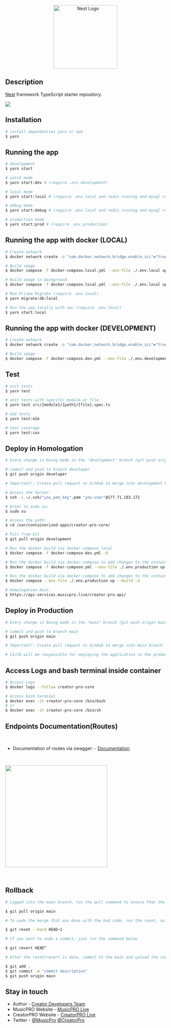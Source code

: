 <p align="center">
  <a href="http://nestjs.com/" target="blank"><img src="https://nestjs.com/img/logo-small.svg" width="200" alt="Nest Logo" /></a>
</p>

## Description

[Nest](https://github.com/nestjs/nest) framework TypeScript starter repository.

<!-- <p align="center">
  <a href="https://github.com/CastilhoF" target="_blank"><img src= "https://cdn.filestackcontent.com/FI20zcQx6Wx1WweQUZmg" width="1024" alt="image"></a>
</p> -->

<!-- <p align="center"><a href="https://creatorpro.live/pt" target="_blank">CreatorPRO</a> This project is a market place for NFT`s and is being managed by the MusicPRO group.</p> -->
<p align="center">

<a href="https://twitter.com/your-profile" target="_blank"><img src="https://img.shields.io/twitter/follow/your-profile?style=social&label=Follow"></a>

</p>

<!-- ## Description

[Clean Architecture and NestJS Template](https://github.com/CastilhoF/clean-architecture-nestjs-template) - Template repository that uses Clean Architecture and NestJS as a base, already has several validation wrappers and works with a clean entity base, just id, createdAt and updatedAt. <br><br><br> -->

## Installation

```bash
# install dependencies yarn or npm
$ yarn

```

## Running the app

```bash
# development
$ yarn start

# watch mode
$ yarn start:dev # (require .env.development)

# local mode
$ yarn start:local # (require .env.local and redis running and mysql running)

# debug mode
$ yarn start:debug # (require .env.local and redis running and mysql running)

# production mode
$ yarn start:prod # (require .env.production)

```

## Running the app with docker (LOCAL)

```bash
# Create network
$ docker network create -o "com.docker.network.bridge.enable_icc"="true" mp-network

# Build image
$ docker compose -f docker-compose.local.yml --env-file ./.env.local up --build # to run and view the logs (manual output with terminal)

# Build image in background
$ docker compose -f docker-compose.local.yml --env-file ./.env.local up --build -d # to run in the background (daemon mode)

# Run Prisma Migrate (require .env.local)
$ yarn migrate:db:local

# Run the app locally with swc (require .env.local)
$ yarn start:local
```

## Running the app with docker (DEVELOPMENT)

```bash
# Create network
$ docker network create -o "com.docker.network.bridge.enable_icc"="true" mp-network

# Build image
$ docker compose -f docker-compose.dev.yml --env-file ./.env.development up --build # to run and view the logs (manual output with terminal)
```

## Test

```bash
# unit tests
$ yarn test

# unit tests with specific module or file
$ yarn test src/{module}/{path}/{file}.spec.ts

# e2e tests
$ yarn test:e2e

# test coverage
$ yarn test:cov
```

## Deploy in Homologation

```bash
# Every change is being made in the "development" branch (git push origin development). After making the changes, commit to the development branch before merging into the main. Commit to main and then run:

# commit and push to branch developer
$ git push origin developer

# Important!: Create pull request on GitHub to merge into development branch

# Access the Server:
$ ssh -i ~/.ssh/"you_pem_key".pem "you-user"@177.71.183.172

# Enter to sudo su:
$ sudo su

# Access the path:
$ cd /var/containerized-apps/creator-pro-core/

# Pull from Git
$ git pull origin development

# Run the docker build via docker-compose local
$ docker compose -f docker-compose-dev.yml -d

# Run the docker build via docker-compose to add changes to the container (Homolog)
$ docker compose -f docker-compose.yml --env-file ./.env.production up --build -d

# Run the docker build via docker-compose to add changes to the container (production)
$ docker compose --env-file ./.env.production up --build -d

# Homologation Host:
$ https://api-services.musicpro.live/creator-pro-api/
```

## Deploy in Production

```bash
# Every change is being made in the "main" branch (git push origin main). After making the changes, commit to the main branch before merging into the main. Commit to main and then run:

# commit and push to branch main
$ git push origin main

# Important!: Create pull request on GitHub to merge into main branch

# CI/CD will be responsible for deploying the application to the production server.

```

## Access Logs and bash terminal inside container

```bash
# Access Logs
$ docker logs --follow creator-pro-core

# Access bash terminal
$ docker exec -it creator-pro-core /bin/bash
# or
$ docker exec -it creator-pro-core /bin/sh
```

## Endpoints Documentation(Routes)

<br>

- Documentation of routes via swagger: - [Documentation]()

<br>

<a href="https://api-services-hml.creatorpro.live/creator-pro-core/api#" target="_blank"><img  width="320" src=https://static1.smartbear.co/swagger/media/assets/images/swagger_logo.svg></a>

<br>

## Rollback

```bash
# Logged into the main branch, run the pull command to ensure that the code that's in the online repository is the same as that local one.

$ git pull origin main

# To undo the merge that was done with the bad code, run the reset, as per the command below.

$ git reset --hard HEAD~1

# If you want to undo a commit, just run the command below

$ git revert HEAD^

# After the reset/revert is done, commit to the main and upload the code to the repository from the pull command.

$ git add .
$ git commit -m "commit description"
$ git push origin main

```

## Stay in touch

- Author - [Creator Developers Team](https://github.com/musicpro-live)
- MusicPRO Website - [MusicPRO Live](https://musicpro.live/sobre)
- CreatorPRO Website - [CreatorPRO Live](https://creatorpro.live)
- Twitter - [@MusicPro](https://twitter.com/musicprolive) [@CreatorPro](https://twitter.com/creatorpro_live)
